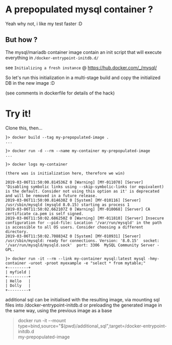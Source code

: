A prepopulated mysql container ?
================================

Yeah why not, i like my test faster :D

But how ?
---------

The mysql/mariadb container image contain an init script that will execute everything in `/docker-entrypoint-initdb.d/`

see `Initializing a fresh instance` @ https://hub.docker.com/_/mysql/

So let's run this initialization in a multi-stage build and copy the initialized DB in the new image :D

(see comments in dockerfile for details of the hack)

Try it!
======

Clone this, then...

```
}> docker build --tag my-prepopulated-image .
...

}> docker run -d --rm --name my-container my-prepopulated-image
...

}> docker logs my-container

(there was is initialization here, therefore we win)

2019-03-06T11:50:00.814536Z 0 [Warning] [MY-011070] [Server] 'Disabling symbolic links using --skip-symbolic-links (or equivalent) is the default. Consider not using this option as it' is deprecated and will be removed in a future release.
2019-03-06T11:50:00.814638Z 0 [System] [MY-010116] [Server] /usr/sbin/mysqld (mysqld 8.0.15) starting as process 1
2019-03-06T11:50:02.662107Z 0 [Warning] [MY-010068] [Server] CA certificate ca.pem is self signed.
2019-03-06T11:50:02.686250Z 0 [Warning] [MY-011810] [Server] Insecure configuration for --pid-file: Location '/var/run/mysqld' in the path is accessible to all OS users. Consider choosing a different directory.
2019-03-06T11:50:02.708834Z 0 [System] [MY-010931] [Server] /usr/sbin/mysqld: ready for connections. Version: '8.0.15'  socket: '/var/run/mysqld/mysqld.sock'  port: 3306  MySQL Community Server - GPL.

}> docker run -it --rm --link my-container mysql:latest mysql -hmy-container -uroot -proot myexample -e "select * from mytable;"
+---------+
| myfield |
+---------+
| Hello   |
| Dolly   |
+---------+
```

additional sql can be initialised with the resulting image,
via mounting sql files into /docker-entrypoint-initdb.d
or preloading the generated image in the same way, using the previous image as a base
>docker run -it --mount type=bind,source="$(pwd)/additional_sql",target=/docker-entrypoint-initdb.d \
        my-prepopulated-image
